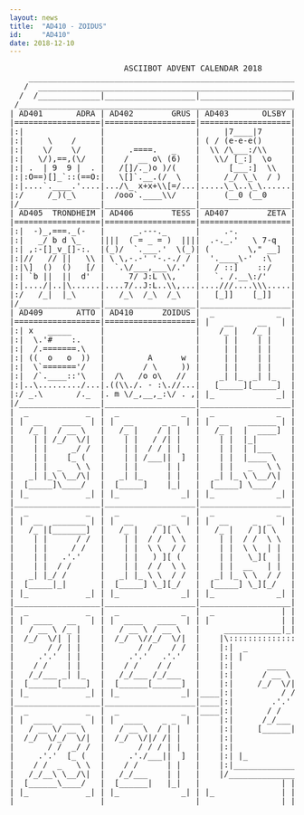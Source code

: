 ```yaml
---
layout: news
title:  "AD410 - ZOIDUS"
id:     "AD410"
date: 2018-12-10
---
```

<pre>
                        ASCIIBOT ADVENT CALENDAR 2018                           
    ________________________________________________________________________    
   /  ____________________________________________________________________  \   
  /  /_____________|___________________|___________________|______________\  \  
 /____________________________________________________________________________\ 
| AD401       ADRA | AD402        GRUS | AD403       OLSBY | AD404      ORCHID |
|==================|===================|===================|===================|
|:|                |                   |     |7____|7      |        ,        |:|
|:|     \    /     |                   | ( / (e-e-e()      |    _   |>  _    |:|
|:|    \/    \/    |     .====.   _    |  \\ /\___:/\\     |   ()).-"-.(()   |:|
|:|   \/),==,(\/   |    /  __ o\ (6)   |   \\/ [_:]  \o    |    (o)(O)(o)    |:|
|:| .  | 9  9 |  . |   /[]/._)o )/(    |      [___:]  \\   |  .-.\_.-._/.-.  |:|
|:|:O==)[]_`::(==O:|   \[]`.__.(/  \   |     /_/ \_\  / )  | (__:)(__:)(__:) |:|
|:|....`.____.'....|.../\_ x+x+\\[=/...|.....\_\..\_\......|.................|:|
|:/     /_)(_\     |  /ooo`.____\\/    |     (__0 (__0     | ':::'':::'':::' \:|
|/_________________|___________________|___________________|__________________\|
| AD405  TRONDHEIM | AD406        TESS | AD407        ZETA | AD408      FORTIS |
|==================|===================|===================|===================|
|:|  -)_,===._(-   |      _.---._      |     .-.           |            ,    |:|
|:|   _/ b d \_    ||||  ( = _ = )  ||||  .-._.'   \ 7-q   |     .-._.-/     |:|
|:| ,:-[]_v_[]-:.  |(_)/  `.___.'  \(_)| (        \," __]  | (_/ )q " p( \_) |:|
|:|//   // ||   \\ | \ \,-.-' '-.-./ / |  '.____\-'  :\    | (( () )-( () )) |:|
|:|\]  ()  ()   [/ |  `.\/___,___\/.'  |   / ::]    ::/    |  `[:`.___.':]'  |:|
|:| `b ||  ||  d'  |     7/ J:L \\,    |   `. /.__\:/'     |     ()===()     |:|
|:|..../|..|\......|....7/..J:L..\\,...|....///....\\\.....|..._//.....\\_...|:|
|:/   /_|  |_\     |   /_\  /_\  /_\   |   [_]]    [_]]    |  /_o\     /o_\  \:|
|/_________________|___________________|___________________|__________________\|
| AD409       ATTO | AD410      ZOIDUS |  _             _  |  _             _  |
|==================|===================| |   __     __   | | |  __     ____  | |
|:| x   _____      |                   |    /_ |   /_ |    |   /_ |   / __ \   |
|:|  \.'#    :.    |                   |     | |    | |    |    | |  /_/  \/|  |
|:|  /.=======.\   |                   |     | |    | |    |    | |       / /  |
|:| ((  o   o  ))  |         A      w  |     | |    | |    |    | |     .'.'   |
|:|  \`======='/   |        / \     )) |     | |    | |    |    | |    / /     |
|:|  /`.____::'\   |  /\   /o o\   //  |    _| |_  _| |_   |   _| |_  /_/___   |
|:|..\........./...|.((\\./. - :\.//...|   [_____][_____]  |  [_____][______]  |
|:/ _.\       /._  |. m \/_,__,_:\/ . ,| |_             _| | |_             _| |
|/_________________|___________________|___________________|___________________|
|  _            _  |  _             _  |  _             _  |  _             _  |
| |  __    ____  | | |  __      _ _  | | |  __    ______ | | |  __     _  _  | |
|   /_ |  / __ \   |   /_ |    / | |   |   /_ |  |  ____]  |   /_ |   / ][ \   |
|    | | /_/  \/|  |    | |   / /| |   |    | |  |_|       |    | |  / /  \_\  |
|    | |     _/ /  |    | |  / / | |   |    | |  | |___    |    | |  | |  _    |
|    | |    [_ (   |    | | /___||  ]  |    | |  |____ \   |    | |  |  ][ \   |
|    | |  _   \ \  |    | |      | |   |    | |   _   \ \  |    | |  | |  \ \  |
|   _| |_\ \__/\|  |   _| |_     | |   |   _| |_ \ \__/\|  |   _| |_ \ \  / /  |
|  [_____]\____/   |  [_____]    |_|   |  [_____] \____/   |  |_____| \_][_/   |
| |_            _| | |_             _| | |_             _| | |_             _| |
|__________________|___________________|___________________|___________________|
|  _            _  |  _             _  |  _             _  |  _             _  |
| |  __  _______ | | |  __     _  _  | | |  __     _  _  | | |  ____   _  _  | |
|   /_ |[_______]  |   /_ |   / ][ \   |   /_ |   / ][ \   |   / __ \ / ][ \   |
|    | |      / /  |    | |  / /  \ \  |    | |  / /  \ \  |  /_/  \// /  \ \  |
|    | |     / /   |    | |  \ \  / /  |    | |  \ \  | |  |       / | |  | |  |
|    | |   .'.'    |    | |   ) ][ (   |    | |   \_][  |  |     .'.'| |  | |  |
|    | |  / /      |    | |  / /  \ \  |    | |  __   | |  |    / /  | |  | |  |
|   _| |_/ /       |   _| |_ \ \  / /  |   _| |_ \ \  / /  |   /_/___\ \  / |  |
|  [_____|_|       |  [_____] \_][_/   |  [_____] \_][_/   |  [______]\_][_/   |
| |_            _| | |_             _| | |_             _| | |_             _| |
|__________________|___________________|___________________|___________________|
|  _            _  |  _             _  |  _              | | |              _  |
| |  ____   __   | | |  ____   ____  | | |               | | |               | |
|   / __ \ /_ |    |   / __ \ / __ \   |     ____________|_|_|____________     |
|  /_/  \/| | |    |  /_/  \//_/  \/|  |    |\:::::::::::::::::::::::::::/|    |
|       / / | |    |       / /    / /  |    |:|  _                   _  | |    |
|     .'.'  | |    |     .'.'   .'.'   |    |:| |                     | | |    |
|    / /    | |    |    / /    / /     |    |:|       ____   ______     | |    |
|   /_/___ _| |_   |   /_/___ /_/___   |    |:|      / __ \ |  ____]    | |    |
|  [______[_____]  |  [______[______]  |    |:|     /_/  \/||_|         | |    |
| |_            _| | |_             _| |____|:|          / /| |___      | |____|
|__________________|___________________|____|:|        .'.' |____ \     | |____|
|  _            _  |  _             _  |____|:|       / /    _   \ \    | |____|
| |  ____  ____  | | |  ____    _ _  | |    |:|      /_/___ \ \__/\|    | |    |
|   / __ \/ __ \   |   / __ \  / | |   |    |:|     [______| \____/     | |    |
|  /_/  \/_/  \/|  |  /_/  \/|/ /| |   |    |:|                         | |    |
|       / /  _/ /  |       / / / | |   |    |:|                         | |    |
|     .'.'  [_ (   |     .'./___||  ]  |    |:| |_                   _| | |    |
|    / /  _   \ \  |    / /      | |   |    |:|_________________________| |    |
|   /_/__\ \__/\|  |   /_/___    | |   |    |/___________________________\|    |
|  [______\____/   |  [______|   |_|   |                 | | |                 |
| |_            _| | |_             _| | |_              | | |              _| |
|__________________|___________________|_________________|_|_|_________________|
</pre>